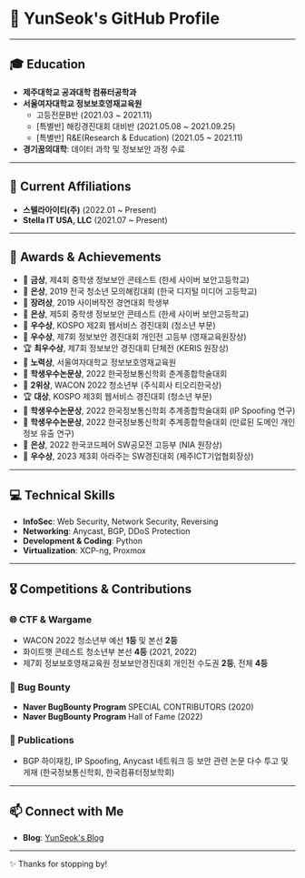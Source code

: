 # 👋 YunSeok's GitHub Profile

---

## 🎓 Education

- **제주대학교 공과대학 컴퓨터공학과**
- **서울여자대학교 정보보호영재교육원**
  - 고등전문B반 (2021.03 ~ 2021.11)
  - [특별반] 해킹경진대회 대비반 (2021.05.08 ~ 2021.09.25)
  - [특별반] R&E(Research & Education) (2021.05 ~ 2021.11)
- **경기꿈의대학**: 데이터 과학 및 정보보안 과정 수료

---

## 🏢 Current Affiliations

- **스텔라아이티(주)** (2022.01 ~ Present)
- **Stella IT USA, LLC** (2021.07 ~ Present)

---

## 🏅 Awards & Achievements

- 🥇 **금상**, 제4회 중학생 정보보안 콘테스트 (한세 사이버 보안고등학교)
- 🥈 **은상**, 2019 전국 청소년 모의해킹대회 (한국 디지털 미디어 고등학교)
- 🏅 **장려상**, 2019 사이버작전 경연대회 학생부
- 🥈 **은상**, 제5회 중학생 정보보안 콘테스트 (한세 사이버 보안고등학교)
- 🏅 **우수상**, KOSPO 제2회 웹서비스 경진대회 (청소년 부문)
- 🏅 **우수상**, 제7회 정보보안 경진대회 개인전 고등부 (영재교육원장상)
- 🏆 **최우수상**, 제7회 정보보안 경진대회 단체전 (KERIS 원장상)
- 🏅 **노력상**, 서울여자대학교 정보보호영재교육원
- 📜 **학생우수논문상**, 2022 한국정보통신학회 춘계종합학술대회
- 🥈 **2위상**, WACON 2022 청소년부 (주식회사 티오리한국상)
- 🏆 **대상**, KOSPO 제3회 웹서비스 경진대회 (청소년 부문)
- 📜 **학생우수논문상**, 2022 한국정보통신학회 추계종합학술대회 (IP Spoofing 연구)
- 📜 **학생우수논문상**, 2022 한국정보통신학회 추계종합학술대회 (만료된 도메인 개인정보 유출 연구)
- 🥈 **은상**, 2022 한국코드페어 SW공모전 고등부 (NIA 원장상)
- 🏅 **우수상**, 2023 제3회 아라주는 SW경진대회 (제주ICT기업협회장상)


---

## 💻 Technical Skills

- **InfoSec**: Web Security, Network Security, Reversing
- **Networking**: Anycast, BGP, DDoS Protection
- **Development & Coding**: Python
- **Virtualization**: XCP-ng, Proxmox

---

## 🎖 Competitions & Contributions

### 🌐 CTF & Wargame
- WACON 2022 청소년부 예선 **1등** 및 본선 **2등**
- 화이트햇 콘테스트 청소년부 본선 **4등** (2021, 2022)
- 제7회 정보보호영재교육원 정보보안경진대회 개인전 수도권 **2등**, 전체 **4등**

### 🚩 Bug Bounty
- **Naver BugBounty Program** SPECIAL CONTRIBUTORS (2020)
- **Naver BugBounty Program** Hall of Fame (2022)

### 📖 Publications
- BGP 하이재킹, IP Spoofing, Anycast 네트워크 등 보안 관련 논문 다수 투고 및 게재 (한국정보통신학회, 한국컴퓨터정보학회)

---

## 📫 Connect with Me

- **Blog**: [YunSeok's Blog](https://yunseoks.tistory.com)

---

✨ Thanks for stopping by!

